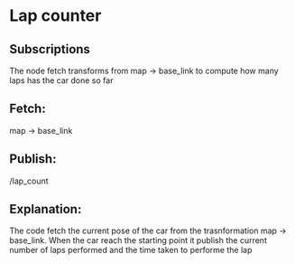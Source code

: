 # Lap counter
## Subscriptions

The node fetch transforms from map -> base_link to compute how many laps has the car done so far

## Fetch:
map -> base_link

## Publish:
/lap_count

## Explanation:

The code fetch the current pose of the car from the trasnformation map -> base_link. When the car reach the starting point it publish the current number of laps performed and the time taken to performe the lap
